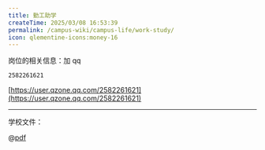 ```yaml
---
title: 勤工助学
createTime: 2025/03/08 16:53:39
permalink: /campus-wiki/campus-life/work-study/
icon: qlementine-icons:money-16
---
```


岗位的相关信息：加 qq 

`2582261621 `

[https://user.qzone.qq.com/2582261621](https://user.qzone.qq.com/2582261621)

---

学校文件：

@[pdf](https://www.yuque.com/office/yuque/0/2024/pdf/48047407/1735529987881-f709d459-badb-4277-af8d-8e4965ec495c.pdf?from=https%3A%2F%2Fwww.yuque.com%2Fpguide%2Fpublic%2Fzipamkdkhpkci70f)

